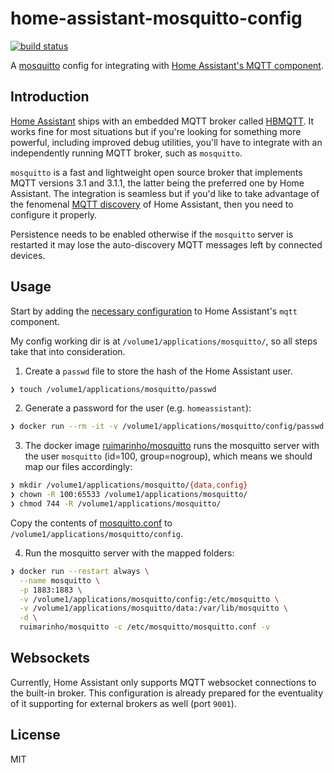 # home-assistant-mosquitto-config

[![build status][travis-image]][travis-url]

A [mosquitto](https://mosquitto.org) config for integrating with [Home Assistant's MQTT component](https://home-assistant.io/docs/mqtt/).

## Introduction

[Home Assistant](https://home-assistant.io/docs/mqtt/broker/) ships with an embedded MQTT broker called [HBMQTT](https://pypi.python.org/pypi/hbmqtt). It works fine for most situations but if you're looking for something more powerful, including improved debug utilities, you'll have to integrate with an independently running MQTT broker, such as `mosquitto`.

`mosquitto` is a fast and lightweight open source broker that implements MQTT versions 3.1 and 3.1.1, the latter being the preferred one by Home Assistant. The integration is seamless but if you'd like to take advantage of the fenomenal [MQTT discovery](https://home-assistant.io/docs/mqtt/discovery/) of Home Assistant, then you need to configure it properly.

Persistence needs to be enabled otherwise if the `mosquitto` server is restarted it may lose the auto-discovery MQTT messages left by connected devices.

## Usage

Start by adding the [necessary configuration](https://github.com/ruimarinho/home-assistant-config/blob/master/includes/mqtt.yaml) to Home Assistant's `mqtt` component.

My config working dir is at `/volume1/applications/mosquitto/`, so all steps take that into consideration.

1. Create a `passwd` file to store the hash of the Home Assistant user.

```sh
❯ touch /volume1/applications/mosquitto/passwd
```

2. Generate a password for the user (e.g. `homeassistant`):

```sh
❯ docker run --rm -it -v /volume1/applications/mosquitto/config/passwd:/etc/mosquitto/passwd ruimarinho/mosquitto mosquitto_passwd -c /etc/mosquitto/passwd homeassistant
```

3. The docker image [ruimarinho/mosquitto](https://hub.docker.com/r/ruimarinho/mosquitto/) runs the mosquitto server with the user `mosquitto` (id=100, group=nogroup), which means we should map our files accordingly:

```sh
❯ mkdir /volume1/applications/mosquitto/{data,config}
❯ chown -R 100:65533 /volume1/applications/mosquitto/
❯ chmod 744 -R /volume1/applications/mosquitto/
```

Copy the contents of [mosquitto.conf](mosquitto.conf) to `/volume1/applications/mosquitto/config`.

4. Run the mosquitto server with the mapped folders:

```sh
❯ docker run --restart always \
  --name mosquitto \
  -p 1883:1883 \
  -v /volume1/applications/mosquitto/config:/etc/mosquitto \
  -v /volume1/applications/mosquitto/data:/var/lib/mosquitto \
  -d \
  ruimarinho/mosquitto -c /etc/mosquitto/mosquitto.conf -v
```

## Websockets

Currently, Home Assistant only supports MQTT websocket connections to the built-in broker. This configuration is already prepared for the eventuality of it supporting for external brokers as well (port `9001`).

## License

MIT

[travis-image]: https://img.shields.io/travis/ruimarinho/home-assistant-mosquitto-config.svg?style=flat-square
[travis-url]: https://travis-ci.org/ruimarinho/home-assistant-mosquitto-config
